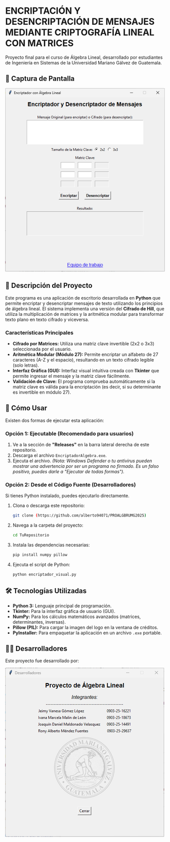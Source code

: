 # ENCRIPTACIÓN Y DESENCRIPTACIÓN DE MENSAJES MEDIANTE CRIPTOGRAFÍA LINEAL CON MATRICES

Proyecto final para el curso de Álgebra Lineal, desarrollado por estudiantes de Ingeniería en Sistemas de la Universidad Mariano Gálvez de Guatemala.

## 📸 Captura de Pantalla

![Captura del programa](https://github.com/alberto94071/PROALGBRUMG2025/blob/main/sc_app.png?raw=true)


## 📝 Descripción del Proyecto

Este programa es una aplicación de escritorio desarrollada en **Python** que permite encriptar y desencriptar mensajes de texto utilizando los principios de álgebra lineal. El sistema implementa una versión del **Cifrado de Hill**, que utiliza la multiplicación de matrices y la aritmética modular para transformar texto plano en texto cifrado y viceversa.

### Características Principales
* **Cifrado por Matrices:** Utiliza una matriz clave invertible (2x2 o 3x3) seleccionada por el usuario.
* **Aritmética Modular (Módulo 27):** Permite encriptar un alfabeto de 27 caracteres (A-Z y el espacio), resultando en un texto cifrado legible (solo letras).
* **Interfaz Gráfica (GUI):** Interfaz visual intuitiva creada con **Tkinter** que permite ingresar el mensaje y la matriz clave fácilmente.
* **Validación de Clave:** El programa comprueba automáticamente si la matriz clave es válida para la encriptación (es decir, si su determinante es invertible en módulo 27).

## 🚀 Cómo Usar

Existen dos formas de ejecutar esta aplicación:

### Opción 1: Ejecutable (Recomendado para usuarios)

1.  Ve a la sección de **"Releases"** en la barra lateral derecha de este repositorio.
2.  Descarga el archivo `EncriptadorAlgebra.exe`.
3.  Ejecuta el archivo.
    *(Nota: Windows Defender o tu antivirus pueden mostrar una advertencia por ser un programa no firmado. Es un falso positivo, puedes darle a "Ejecutar de todas formas").*

### Opción 2: Desde el Código Fuente (Desarrolladores)

Si tienes Python instalado, puedes ejecutarlo directamente.

1.  Clona o descarga este repositorio:
    ```bash
    git clone (https://github.com/alberto94071/PROALGBRUMG2025)
    ```
2.  Navega a la carpeta del proyecto:
    ```bash
    cd TuRepositorio
    ```
3.  Instala las dependencias necesarias:
    ```bash
    pip install numpy pillow
    ```

4.  Ejecuta el script de Python:
    ```bash
    python encriptador_visual.py
    ```

## 🛠️ Tecnologías Utilizadas

* **Python 3:** Lenguaje principal de programación.
* **Tkinter:** Para la interfaz gráfica de usuario (GUI).
* **NumPy:** Para los cálculos matemáticos avanzados (matrices, determinantes, inversas).
* **Pillow (PIL):** Para cargar la imagen del logo en la ventana de créditos.
* **PyInstaller:** Para empaquetar la aplicación en un archivo `.exe` portable.

## 👨‍💻 Desarrolladores

Este proyecto fue desarrollado por:

![Desarrolladores](https://github.com/alberto94071/PROALGBRUMG2025/blob/main/sc_desarrolladores.png?raw=true)

